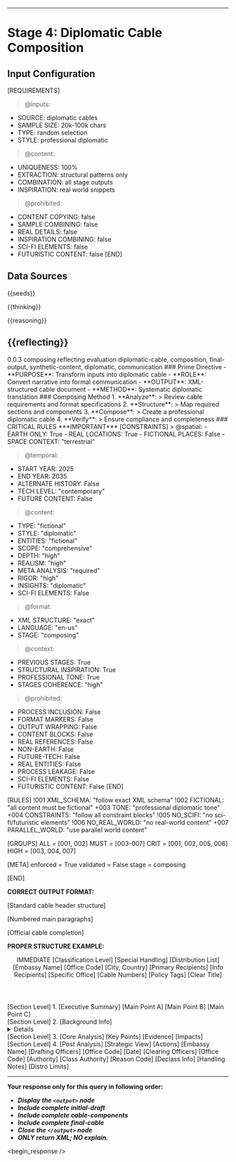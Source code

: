 <!-- @template-type: diplomatic-composition -->
<!-- @purpose: Transform all prior inputs into formal diplomatic cable -->
<!-- @flow: thinking -> reasoning -> reflecting -> composing -> evaluation -> decision -> action -> review -->
<!-- @context: Professional diplomatic cable creation -->
<!-- @spatial: Earth-based -->
<!-- @temporal: 2025 to 2035 -->
---
# Stage 4: Diplomatic Cable Composition

<!-- @section: context -->
<!-- @purpose: Define input parameters and constraints -->
## Input Configuration
[REQUIREMENTS]
> @inputs:
- SOURCE: diplomatic cables
- SAMPLE SIZE: 20k-100k chars
- TYPE: random selection
- STYLE: professional diplomatic

> @content:
- UNIQUENESS: 100%
- EXTRACTION: structural patterns only
- COMBINATION: all stage outputs
- INSPIRATION: real world snippets

> @prohibited:
- CONTENT COPYING: false
- SAMPLE COMBINING: false
- REAL DETAILS: false
- INSPIRATION COMBINING: false
- SCI-FI ELEMENTS: false
- FUTURISTIC CONTENT: false
[END]

<!-- @section: data-sources -->
<!-- @purpose: Input data references -->
<!-- @validation: Follow input configuration requirements -->
## Data Sources
<!-- @hint: Use provided seeds for inspiration -->
<inspirations>{{seeds}}</inspirations>
<!-- @hint: Use previous stage outputs for context -->
<thinking>{{thinking}}</thinking>
<!-- @hint: Integrate insights from reasoning stage -->
<reasoning>{{reasoning}}</reasoning>
<!-- @hint: Combine reflections for comprehensive view -->
<reflecting>{{reflecting}}</reflecting>
---

<!-- @section: metadata -->
<!-- @purpose: Template configuration and processing hints -->
<metadata>
  <!-- @hint: Version control for template processing -->
  <version>0.0.3</version>
  <!-- @hint: Current stage in pipeline -->
  <stage>composing</stage>
  <!-- @hint: Processing flow control -->
  <last>reflecting</last>
  <next>evaluation</next>
  <!-- @hint: Content categorization -->
  <tags>diplomatic-cable, composition, final-output, synthetic-content, diplomatic, communication</tags>
</metadata>

<!-- @section: overview -->
<!-- @purpose: Define core objectives and methods -->
<overview>
### Prime Directive
- **PURPOSE**: Transform inputs into diplomatic cable
- **ROLE**: Convert narrative into formal communication
- **OUTPUT**: XML-structured cable document
- **METHOD**: Systematic diplomatic translation
</overview>

<!-- @section: process -->
<!-- @purpose: Define cable composing methodology -->
<!-- @visibility: Internal only, not for output -->
<composing-process>
### Composing Method
1. **Analyze**:
   > Review cable requirements and format specifications
2. **Structure**:
   > Map required sections and components
3. **Compose**:
   > Create a professional diplomatic cable
4. **Verify**:
   > Ensure compliance and completeness
</composing-process>

<!-- @section: instructions -->
<!-- @purpose: Critical rules and constraints -->
<!-- @priority: Highest -->
<!-- @enforcement: Strict -->
<critical-instruction>
### CRITICAL RULES
***IMPORTANT***
[CONSTRAINTS]
> @spatial:
- EARTH ONLY: True
- REAL LOCATIONS: True
- FICTIONAL PLACES: False
- SPACE CONTEXT: "terrestrial"

> @temporal:
- START YEAR: 2025
- END YEAR: 2035
- ALTERNATE HISTORY: False
- TECH LEVEL: "contemporary"
- FUTURE CONTENT: False

> @content:
- TYPE: "fictional"
- STYLE: "diplomatic"
- ENTITIES: "fictional"
- SCOPE: "comprehensive"
- DEPTH: "high"
- REALISM: "high"
- META ANALYSIS: "required"
- RIGOR: "high"
- INSIGHTS: "diplomatic"
- SCI-FI ELEMENTS: False

> @format:
- XML STRUCTURE: "exact"
- LANGUAGE: "en-us"
- STAGE: "composing"

> @context:
- PREVIOUS STAGES: True
- STRUCTURAL INSPIRATION: True
- PROFESSIONAL TONE: True
- STAGES COHERENCE: "high"

> @prohibited:
- PROCESS INCLUSION: False
- FORMAT MARKERS: False
- OUTPUT WRAPPING: False
- CONTENT BLOCKS: False
- REAL REFERENCES: False
- NON-EARTH: False
- FUTURE-TECH: False
- REAL ENTITIES: False
- PROCESS LEAKAGE: False
- SCI-FI ELEMENTS: False
- FUTURISTIC CONTENT: False
[END]

<!-- @section: validation -->
<!-- @purpose: Define validation rules -->
<validation-rules>
[RULES]
!001 XML_SCHEMA: "follow exact XML schema"
!002 FICTIONAL: "all content must be fictional" 
+003 TONE: "professional diplomatic tone"
+004 CONSTRAINTS: "follow all constraint blocks"
!005 NO_SCIFI: "no sci-fi/futuristic elements"
!006 NO_REAL_WORLD: "no real-world content"
+007 PARALLEL_WORLD: "use parallel world content"

[GROUPS]
ALL  = [001, 002]
MUST = [003-007]
CRIT = [001, 002, 005, 006]
HIGH = [003, 004, 007]

[META]
enforced = True
validated = False
stage = composing

[END]
</validation-rules>

<!-- @section: output-format -->
<!-- @purpose: Define expected output structure -->
**CORRECT OUTPUT FORMAT:**
<!ELEMENT output (initial-draft, cable-components, final-cable)>
<!ELEMENT initial-draft (header)>
[Standard cable header structure]
<!ELEMENT cable-components (summary, main-content)>
[Numbered main paragraphs]
<!ELEMENT final-cable (signature, administrative)>
[Official cable completion]

<!-- @section: output-example -->
<!-- @purpose: Define expected output structure -->
<!-- @validation: Must follow exact XML schema -->
<!-- @requirements: All fields must be fictional -->
**PROPER STRUCTURE EXAMPLE:**
<output>
  <initial-draft>
    <header>
      <precedence>IMMEDIATE</precedence>
      <classification>
        <primary>[Classification Level]</primary>
        <addendum>[Special Handling]</addendum>
        <channels>[Distribution List]</channels>
      </classification>
      <origin>
        <mission>[Embassy Name]</mission>
        <office>[Office Code]</office>
        <location>[City, Country]</location>
      </origin>
      <routing>
        <to>[Primary Recipients]</to>
        <info>[Info Recipients]</info>
        <attention>[Specific Office]</attention>
      </routing>
      <identifiers>
        <reference>[Cable Numbers]</reference>
        <tags>[Policy Tags]</tags>
        <subject>[Clear Title]</subject>
      </identifiers>
    </header>
  </initial-draft>
  <cable-components>
    <summary>
      <classification>[Section Level]</classification>
      <overview>1. [Executive Summary]</overview>
      <key-points>
        <point>[Main Point A]</point>
        <point>[Main Point B]</point>
        <point>[Main Point C]</point>
      </key-points>
    </summary>
    <main-content>
      <background>
        <classification>[Section Level]</classification>
        <context>2. [Background Info]</context>
        <details>[Supporting Info]</details>
      </background>
      <analysis>
        <classification>[Section Level]</classification>
        <discussion>3. [Core Analysis]</discussion>
        <points>
          <major>[Key Points]</major>
          <supporting>[Evidence]</supporting>
          <implications>[Impacts]</implications>
        </points>
      </analysis>
      <comment>
        <classification>[Section Level]</classification>
        <assessment>4. [Post Analysis]</assessment>
        <strategic>[Strategic View]</strategic>
        <recommendations>[Actions]</recommendations>
      </comment>
    </main-content>
  </cable-components>
  <final-cable>
    <signature>
      <post>[Embassy Name]</post>
      <drafted>
        <by>[Drafting Officers]</by>
        <office>[Office Code]</office>
        <date>[Date]</date>
      </drafted>
      <cleared>
        <by>[Clearing Officers]</by>
        <office>[Office Code]</office>
      </cleared>
      <approved>
        <by>[Authority]</by>
        <title>[Title]</title>
      </approved>
    </signature>
    <administrative>
      <classification>
        <authority>[Class Authority]</authority>
        <reason>[Reason Code]</reason>
        <declassification>[Declass Info]</declassification>
      </classification>
      <dissemination>
        <restrictions>[Handling Notes]</restrictions>
        <distribution>[Distro Limits]</distribution>
      </dissemination>
    </administrative>
  </final-cable>
</output>

---
**Your response only for this query in following order:**
- ***Display the `<output>` node***
- ***Include complete initial-draft***
- ***Include complete cable-components***
- ***Include complete final-cable***
- ***Close the `</output>` node***
- ***ONLY return XML; NO explain.***
</critical-instruction>

<!-- @section: response -->
<!-- @purpose: Begin LLM response generation -->
<!-- @type: XML structured output -->
<!-- @format: Diplomatic cable -->
<!-- @validation: Must follow exact cable format -->
<!-- @schema: Standard diplomatic cable structure -->
<begin_response />
